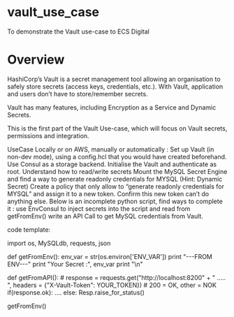 # vault_use_case
To demonstrate the Vault use-case to ECS Digital

# Overview
HashiCorp’s Vault is a secret management tool allowing an organisation to safely store secrets (access keys, credentials, etc.). With Vault, application and users don’t have to store/remember secrets.

Vault has many features, including Encryption as a Service and Dynamic Secrets.

This is the first part of the Vault Use-case, which will focus on Vault secrets, permissions and integration.

UseCase
Locally or on AWS, manually or automatically :
    Set up Vault (in non-dev mode), using a config.hcl that you would have created beforehand. Use Consul as a storage backend.
    Initialise the Vault and authenticate as root.
    Understand how to read/write secrets
    Mount the MySQL Secret Engine and find a way to generate readonly credentials for MYSQL (Hint: Dynamic Secret)
    Create a policy that only allow to “generate readonly credentials for MYSQL” and assign it to a new token. Confirm this new token can’t do anything else.
    Below is an incomplete python script, find ways to complete it : 
    use EnvConsul to inject secrets into the script and read from getFromEnv()
    write an API Call to get MySQL credentials from Vault.

code template:

import os, MySQLdb, requests, json

def getFromEnv():
    env_var = str(os.environ['ENV_VAR'])
    print "---FROM ENV---"
    print "Your Secret :", env_var
    print "\n"

def getFromAPI():
    # response = requests.get("http://localhost:8200" + " ..... ", headers = {"X-Vault-Token": YOUR_TOKEN})
    # 200 = OK, other = NOK
    if(response.ok):
       ....
    else:
        Resp.raise_for_status()
        
getFromEnv()
